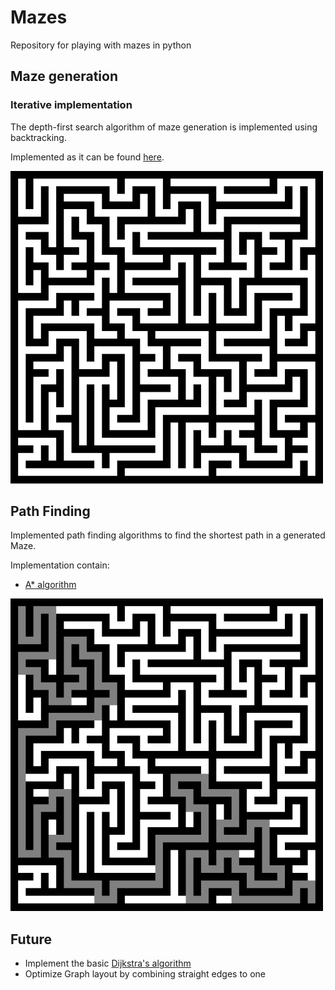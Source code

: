 # Mazes
Repository for playing with mazes in python

## Maze generation

### Iterative implementation
The depth-first search algorithm of maze generation is implemented using backtracking.

Implemented as it can be found [here](https://en.wikipedia.org/wiki/Maze_generation_algorithm#Iterative_implementation).

![Maze](https://raw.githubusercontent.com/BertilBraun/Mazes/main/img/Maze.png)

## Path Finding

Implemented path finding algorithms to find the shortest path in a generated Maze.

Implementation contain:

- [A* algorithm](https://en.wikipedia.org/wiki/Pathfinding#A*_algorithm)

![Maze Path](https://raw.githubusercontent.com/BertilBraun/Mazes/main/img/MazePath.png)

## Future

- Implement the basic [Dijkstra's algorithm](https://en.wikipedia.org/wiki/Pathfinding#Dijkstra's_algorithm)
- Optimize Graph layout by combining straight edges to one
